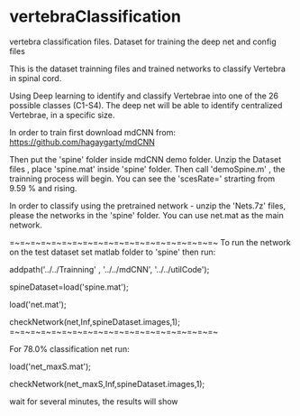 # vertebraClassification
vertebra classification files. Dataset for training the deep net and config files

This is the dataset trainning files and trained networks to classify Vertebra in spinal cord.

Using Deep learning to identify and classify Vertebrae into one of the 26 possible classes (C1-S4). The deep net will be able to identify centralized Vertebrae, in a specific size. 

In order to train first download mdCNN from:
https://github.com/hagaygarty/mdCNN

Then put the 'spine' folder inside mdCNN demo folder.
Unzip the Dataset files , place 'spine.mat' inside 'spine' folder.
Then call 'demoSpine.m' , the trainning process will begin. You can see the 'scesRate=' strarting from 9.59 % and rising.


In order to classify using the pretrained network - unzip the 'Nets.7z' files, please the networks in the 'spine' folder.
You can use net.mat as the main network.

=~=~=~=~=~=~=~=~=~=~=~=~=~=~=~=~=~=~=~=~
To run the network on the test dataset set matlab folder to 'spine' then run:

addpath('../../Trainning' , '../../mdCNN', '../../utilCode');

spineDataset=load('spine.mat'); 

load('net.mat');

checkNetwork(net,Inf,spineDataset.images,1);
=~=~=~=~=~=~=~=~=~=~=~=~=~=~=~=~=~=~=~=~

For 78.0% classification net run:

load('net_maxS.mat');

checkNetwork(net_maxS,Inf,spineDataset.images,1);

wait for several minutes, the results will show


